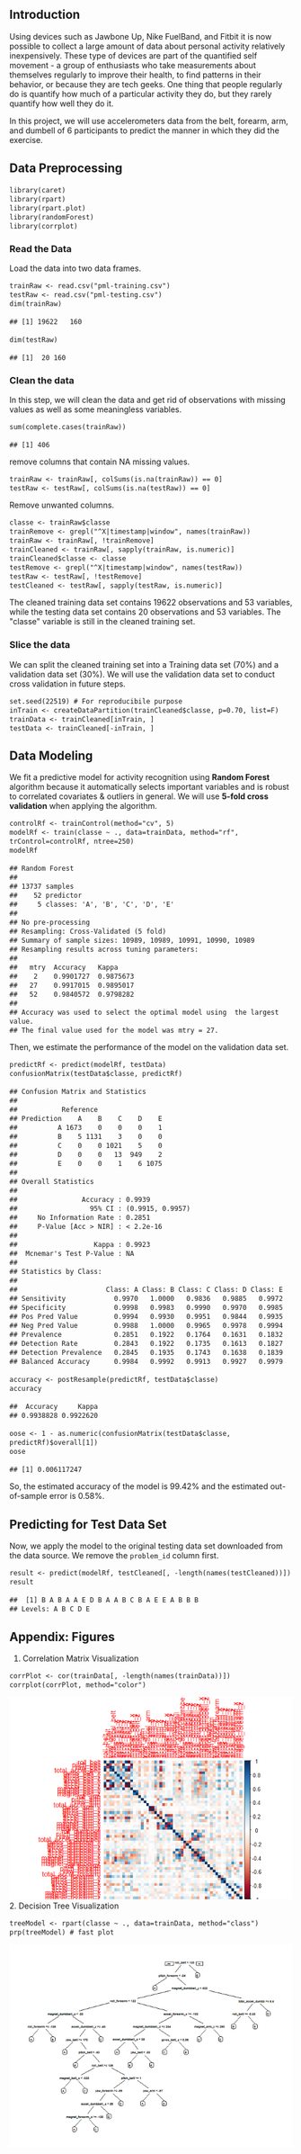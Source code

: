 Introduction
------------

Using devices such as Jawbone Up, Nike FuelBand, and Fitbit it is now
possible to collect a large amount of data about personal activity
relatively inexpensively. These type of devices are part of the
quantified self movement - a group of enthusiasts who take measurements
about themselves regularly to improve their health, to find patterns in
their behavior, or because they are tech geeks. One thing that people
regularly do is quantify how much of a particular activity they do, but
they rarely quantify how well they do it.

In this project, we will use accelerometers data from the belt, forearm,
arm, and dumbell of 6 participants to predict the manner in which they
did the exercise.

Data Preprocessing
------------------

    library(caret)
    library(rpart)
    library(rpart.plot)
    library(randomForest)
    library(corrplot)

### Read the Data

Load the data into two data frames.

    trainRaw <- read.csv("pml-training.csv")
    testRaw <- read.csv("pml-testing.csv")
    dim(trainRaw)

    ## [1] 19622   160

    dim(testRaw)

    ## [1]  20 160

### Clean the data

In this step, we will clean the data and get rid of observations with
missing values as well as some meaningless variables.

    sum(complete.cases(trainRaw))

    ## [1] 406

remove columns that contain NA missing values.

    trainRaw <- trainRaw[, colSums(is.na(trainRaw)) == 0] 
    testRaw <- testRaw[, colSums(is.na(testRaw)) == 0] 

Remove unwanted columns.

    classe <- trainRaw$classe
    trainRemove <- grepl("^X|timestamp|window", names(trainRaw))
    trainRaw <- trainRaw[, !trainRemove]
    trainCleaned <- trainRaw[, sapply(trainRaw, is.numeric)]
    trainCleaned$classe <- classe
    testRemove <- grepl("^X|timestamp|window", names(testRaw))
    testRaw <- testRaw[, !testRemove]
    testCleaned <- testRaw[, sapply(testRaw, is.numeric)]

The cleaned training data set contains 19622 observations and 53
variables, while the testing data set contains 20 observations and 53
variables. The "classe" variable is still in the cleaned training set.

### Slice the data

We can split the cleaned training set into a Training data set (70%) and
a validation data set (30%). We will use the validation data set to
conduct cross validation in future steps.

    set.seed(22519) # For reproducibile purpose
    inTrain <- createDataPartition(trainCleaned$classe, p=0.70, list=F)
    trainData <- trainCleaned[inTrain, ]
    testData <- trainCleaned[-inTrain, ]

Data Modeling
-------------

We fit a predictive model for activity recognition using **Random
Forest** algorithm because it automatically selects important variables
and is robust to correlated covariates & outliers in general. We will
use **5-fold cross validation** when applying the algorithm.

    controlRf <- trainControl(method="cv", 5)
    modelRf <- train(classe ~ ., data=trainData, method="rf", trControl=controlRf, ntree=250)
    modelRf

    ## Random Forest 
    ## 
    ## 13737 samples
    ##    52 predictor
    ##     5 classes: 'A', 'B', 'C', 'D', 'E' 
    ## 
    ## No pre-processing
    ## Resampling: Cross-Validated (5 fold) 
    ## Summary of sample sizes: 10989, 10989, 10991, 10990, 10989 
    ## Resampling results across tuning parameters:
    ## 
    ##   mtry  Accuracy   Kappa    
    ##    2    0.9901727  0.9875673
    ##   27    0.9917015  0.9895017
    ##   52    0.9840572  0.9798282
    ## 
    ## Accuracy was used to select the optimal model using  the largest value.
    ## The final value used for the model was mtry = 27.

Then, we estimate the performance of the model on the validation data
set.

    predictRf <- predict(modelRf, testData)
    confusionMatrix(testData$classe, predictRf)

    ## Confusion Matrix and Statistics
    ## 
    ##           Reference
    ## Prediction    A    B    C    D    E
    ##          A 1673    0    0    0    1
    ##          B    5 1131    3    0    0
    ##          C    0    0 1021    5    0
    ##          D    0    0   13  949    2
    ##          E    0    0    1    6 1075
    ## 
    ## Overall Statistics
    ##                                           
    ##                Accuracy : 0.9939          
    ##                  95% CI : (0.9915, 0.9957)
    ##     No Information Rate : 0.2851          
    ##     P-Value [Acc > NIR] : < 2.2e-16       
    ##                                           
    ##                   Kappa : 0.9923          
    ##  Mcnemar's Test P-Value : NA              
    ## 
    ## Statistics by Class:
    ## 
    ##                      Class: A Class: B Class: C Class: D Class: E
    ## Sensitivity            0.9970   1.0000   0.9836   0.9885   0.9972
    ## Specificity            0.9998   0.9983   0.9990   0.9970   0.9985
    ## Pos Pred Value         0.9994   0.9930   0.9951   0.9844   0.9935
    ## Neg Pred Value         0.9988   1.0000   0.9965   0.9978   0.9994
    ## Prevalence             0.2851   0.1922   0.1764   0.1631   0.1832
    ## Detection Rate         0.2843   0.1922   0.1735   0.1613   0.1827
    ## Detection Prevalence   0.2845   0.1935   0.1743   0.1638   0.1839
    ## Balanced Accuracy      0.9984   0.9992   0.9913   0.9927   0.9979

    accuracy <- postResample(predictRf, testData$classe)
    accuracy

    ##  Accuracy     Kappa 
    ## 0.9938828 0.9922620

    oose <- 1 - as.numeric(confusionMatrix(testData$classe, predictRf)$overall[1])
    oose

    ## [1] 0.006117247

So, the estimated accuracy of the model is 99.42% and the estimated
out-of-sample error is 0.58%.

Predicting for Test Data Set
----------------------------

Now, we apply the model to the original testing data set downloaded from
the data source. We remove the `problem_id` column first.

    result <- predict(modelRf, testCleaned[, -length(names(testCleaned))])
    result

    ##  [1] B A B A A E D B A A B C B A E E A B B B
    ## Levels: A B C D E

Appendix: Figures
-----------------

1.  Correlation Matrix Visualization

<!-- -->

    corrPlot <- cor(trainData[, -length(names(trainData))])
    corrplot(corrPlot, method="color")

![](MachineLearningProject_files/figure-markdown_strict/unnamed-chunk-11-1.png)
2. Decision Tree Visualization

    treeModel <- rpart(classe ~ ., data=trainData, method="class")
    prp(treeModel) # fast plot

![](MachineLearningProject_files/figure-markdown_strict/unnamed-chunk-12-1.png)
